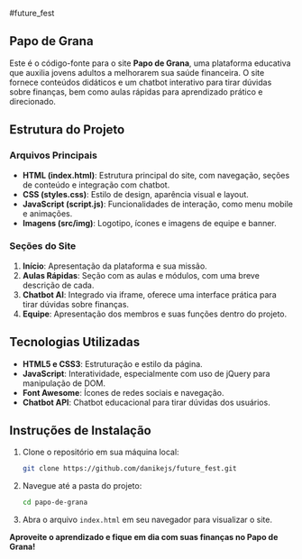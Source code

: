 #future_fest

## Papo de Grana

Este é o código-fonte para o site **Papo de Grana**, uma plataforma educativa que auxilia jovens adultos a melhorarem sua saúde financeira. O site fornece conteúdos didáticos e um chatbot interativo para tirar dúvidas sobre finanças, bem como aulas rápidas para aprendizado prático e direcionado.

## Estrutura do Projeto

### Arquivos Principais

- **HTML (index.html)**: Estrutura principal do site, com navegação, seções de conteúdo e integração com chatbot.
- **CSS (styles.css)**: Estilo de design, aparência visual e layout.
- **JavaScript (script.js)**: Funcionalidades de interação, como menu mobile e animações.
- **Imagens (src/img)**: Logotipo, ícones e imagens de equipe e banner.

### Seções do Site

1. **Início**: Apresentação da plataforma e sua missão.
2. **Aulas Rápidas**: Seção com as aulas e módulos, com uma breve descrição de cada.
3. **Chatbot AI**: Integrado via iframe, oferece uma interface prática para tirar dúvidas sobre finanças.
4. **Equipe**: Apresentação dos membros e suas funções dentro do projeto.

## Tecnologias Utilizadas

- **HTML5 e CSS3**: Estruturação e estilo da página.
- **JavaScript**: Interatividade, especialmente com uso de jQuery para manipulação de DOM.
- **Font Awesome**: Ícones de redes sociais e navegação.
- **Chatbot API**: Chatbot educacional para tirar dúvidas dos usuários.


## Instruções de Instalação

1. Clone o repositório em sua máquina local:
    ```bash
    git clone https://github.com/danikejs/future_fest.git
    ```

2. Navegue até a pasta do projeto:
    ```bash
    cd papo-de-grana
    ```

3. Abra o arquivo `index.html` em seu navegador para visualizar o site.


**Aproveite o aprendizado e fique em dia com suas finanças no Papo de Grana!**
